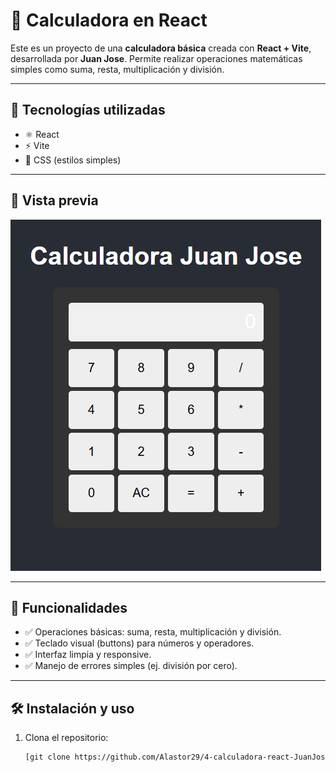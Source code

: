 # 🧮 Calculadora en React

Este es un proyecto de una **calculadora básica** creada con **React + Vite**, desarrollada por **Juan Jose**. Permite realizar operaciones matemáticas simples como suma, resta, multiplicación y división.

---

## 🚀 Tecnologías utilizadas

- ⚛️ React
- ⚡ Vite
- 💅 CSS (estilos simples)

---

## 📸 Vista previa

![Calculadora](./screenshot.png) 

---

## 🧠 Funcionalidades

- ✅ Operaciones básicas: suma, resta, multiplicación y división.
- ✅ Teclado visual (buttons) para números y operadores.
- ✅ Interfaz limpia y responsive.
- ✅ Manejo de errores simples (ej. división por cero).

---

## 🛠️ Instalación y uso

1. Clona el repositorio:
   ```bash
   [git clone https://github.com/Alastor29/4-calculadora-react-JuanJoseDorado.git](https://github.com/FSDSTR0225/4-calculadora-react-JuanJoseDorado.git)
   ```
